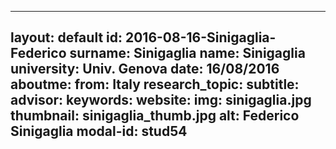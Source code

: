 ---
layout: default 
id: 2016-08-16-Sinigaglia-Federico
surname: Sinigaglia
name: Sinigaglia
university: Univ. Genova
date: 16/08/2016
aboutme: 
from: Italy
research_topic: 
subtitle: 
advisor: 
keywords: 
website: 
img: sinigaglia.jpg
thumbnail: sinigaglia_thumb.jpg
alt: Federico Sinigaglia
modal-id: stud54
------
